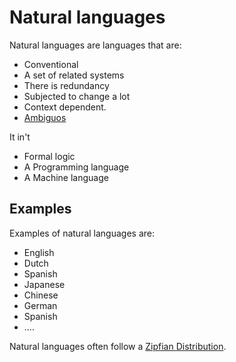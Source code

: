 # Natural languages 

Natural languages are languages that are:
- Conventional 
- A set of related systems
- There is redundancy 
- Subjected to change a lot
- Context dependent. 
- [Ambiguos](Languages/Ambiguity.md)

It in't 
- Formal logic
- A Programming language
- A Machine language 

## Examples 

Examples of natural languages are:
- English 
- Dutch
- Spanish 
- Japanese
- Chinese
- German 
- Spanish
- ....


Natural languages often follow a [Zipfian Distribution](Zipfian%20Distribution.md).